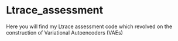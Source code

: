 # Ltrace_assessment

Here you will find my Ltrace assessment code which revolved on the construction of Variational Autoencoders (VAEs)
